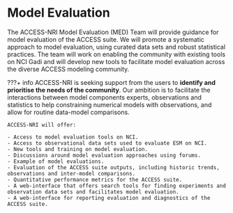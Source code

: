 # Model Evaluation

The ACCESS-NRI Model Evaluation (MED) Team will provide guidance for model evaluation of the ACCESS suite.
We will promote a systematic approach to model evaluation, using curated data sets and robust statistical practices.
The team will work on enabling the community with existing tools on NCI Gadi and will develop new tools to facilitate model
evaluation across the diverse ACCESS modeling community.

???+ info
    ACCESS-NRI is seeking support from the users to **identify and prioritise the needs of the community**.
    Our ambition is to facilitate the interactions between model components experts, observations and statistics to help constraining numerical models with observations, and allow for routine data-model comparisons.

    ACCESS-NRI will offer:

    - Access to model evaluation tools on NCI.
    - Access to observational data sets used to evaluate ESM on NCI.
    - New tools and training on model evaluation.
    - Discussions around model evaluation approaches using forums.
    - Example of model evaluations.
    - Evaluation of the ACCESS suite outputs, including historic trends, observations and inter-model comparisons.
    - Quantitative performance metrics for the ACCESS suite.
    - A web-interface that offers search tools for finding experiments and observation data sets and facilitates model evaluation.
    - A web-interface for reporting evaluation and diagnostics of the ACCESS suite.
